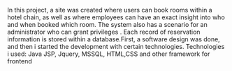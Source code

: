 In this project, a site was created where users can book rooms within a hotel chain, as well as where employees can have an exact insight into who and when booked which room. The system also has a scenario for an administrator who can grant privileges . Each record of reservation information is stored within a database.First, a software design was done, and then i started the development with certain technologies.
Technologies i used: Java JSP, Jquery, MSSQL, HTML,CSS and other framework for frontend
